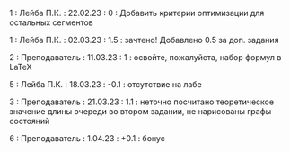 1 : Лейба П.К. : 22.02.23 : 0 : Добавить критерии оптимизации для остальных сегментов

1 : Лейба П.К. : 02.03.23 : 1.5 : зачтено! Добавлено 0.5 за доп. задания

2 : Преподаватель : 11.03.23 : 1 : освойте, пожалуйста, набор формул в LaTeX

5 : Лейба П.К. : 18.03.23 : -0.1 : отсутствие на лабе

3 : Преподаватель : 21.03.23 : 1.1 : неточно посчитано теоретическое значение длины очереди во втором задании, не нарисованы графы состояний

6 : Преподаватель : 1.04.23 : +0.1 : бонус
